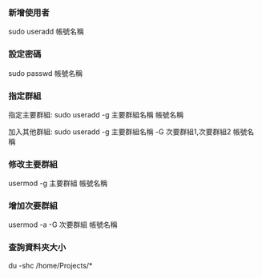 ### 新增使用者
sudo useradd 帳號名稱

### 設定密碼
sudo passwd 帳號名稱

### 指定群組
指定主要群組: sudo useradd -g 主要群組名稱 帳號名稱

加入其他群組: sudo useradd -g 主要群組名稱 -G 次要群組1,次要群組2 帳號名稱

### 修改主要群組
usermod -g 主要群組 帳號名稱

### 增加次要群組
usermod -a -G 次要群組 帳號名稱

### 查詢資料夾大小
du -shc /home/Projects/*
